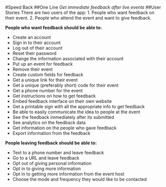 #Speed Back
##One Line
_Get immediate feedback after live events_
##User Stories
There are two users of the app: 1. People who want feedback on their event. 2. People who attend the event and want to give feedback.

**People who want feedback should be able to:**
- Create an account
- Sign in to their account
- Log out of their account
- Reset their password
- Change the information associated with their account
- Put up an event for feedback
- Remove their event
- Create custom fields for feedback
- Get a unique link for their event
- Get a unique (preferably short) code for their event
- Get a phone number for the event
- Get instructions on how to get feedback
- Embed feedback interface on their own website
- Get a printable sign with all the appropriate info to get feedback
- Be able to easily communicate the idea to people at the event
- See the feedback immediately after its submitted
- See analytics on the feedback data
- Get information on the people who gave feedback
- Export information from the feedback

**People leaving feedback should be able to:**
- Text to a phone number and leave feedback
- Go to a URL and leave feedback
- Opt out of giving personal information
- Opt in to giving more information
- Opt in to getting more information from the event host
- Choose the mode and frequency they would like to be contacted